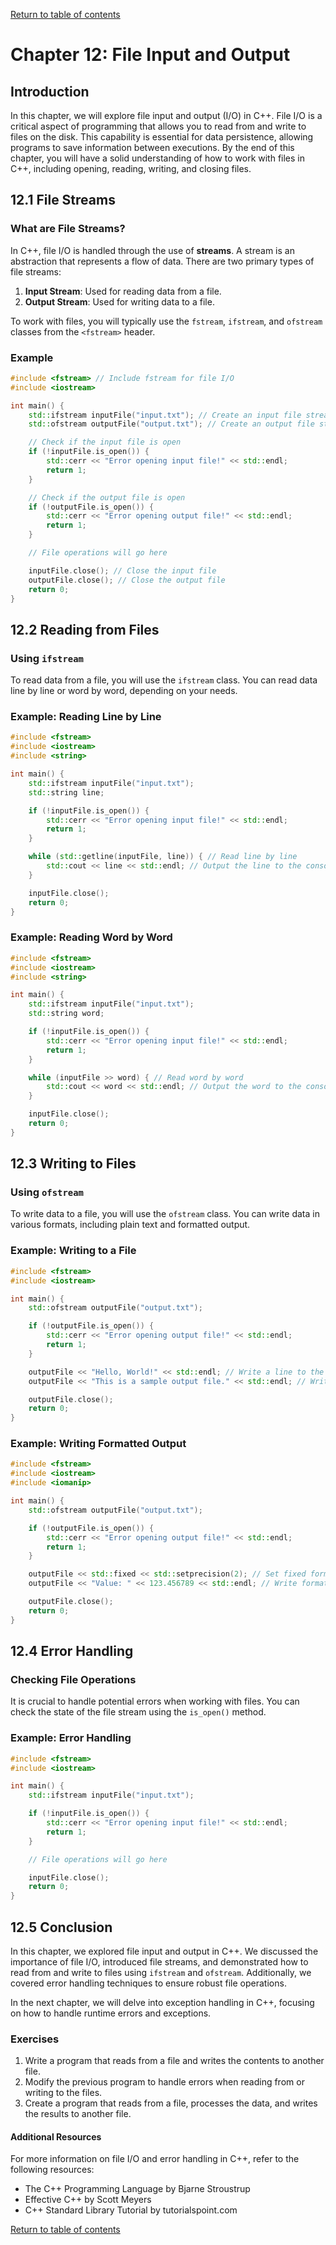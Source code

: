 
[Return to table of contents](TableOfContents.md)

# Chapter 12: File Input and Output

## Introduction

In this chapter, we will explore file input and output (I/O) in C++. File I/O is a critical aspect of programming that allows you to read from and write to files on the disk. This capability is essential for data persistence, allowing programs to save information between executions. By the end of this chapter, you will have a solid understanding of how to work with files in C++, including opening, reading, writing, and closing files.

## 12.1 File Streams

### What are File Streams?

In C++, file I/O is handled through the use of **streams**. A stream is an abstraction that represents a flow of data. There are two primary types of file streams:

1. **Input Stream**: Used for reading data from a file.
2. **Output Stream**: Used for writing data to a file.

To work with files, you will typically use the `fstream`, `ifstream`, and `ofstream` classes from the `<fstream>` header.

### Example

```cpp
#include <fstream> // Include fstream for file I/O
#include <iostream>

int main() {
    std::ifstream inputFile("input.txt"); // Create an input file stream
    std::ofstream outputFile("output.txt"); // Create an output file stream

    // Check if the input file is open
    if (!inputFile.is_open()) {
        std::cerr << "Error opening input file!" << std::endl;
        return 1;
    }

    // Check if the output file is open
    if (!outputFile.is_open()) {
        std::cerr << "Error opening output file!" << std::endl;
        return 1;
    }

    // File operations will go here

    inputFile.close(); // Close the input file
    outputFile.close(); // Close the output file
    return 0;
}
```

## 12.2 Reading from Files

### Using `ifstream`

To read data from a file, you will use the `ifstream` class. You can read data line by line or word by word, depending on your needs.

### Example: Reading Line by Line

```cpp
#include <fstream>
#include <iostream>
#include <string>

int main() {
    std::ifstream inputFile("input.txt");
    std::string line;

    if (!inputFile.is_open()) {
        std::cerr << "Error opening input file!" << std::endl;
        return 1;
    }

    while (std::getline(inputFile, line)) { // Read line by line
        std::cout << line << std::endl; // Output the line to the console
    }

    inputFile.close();
    return 0;
}
```

### Example: Reading Word by Word

```cpp
#include <fstream>
#include <iostream>
#include <string>

int main() {
    std::ifstream inputFile("input.txt");
    std::string word;

    if (!inputFile.is_open()) {
        std::cerr << "Error opening input file!" << std::endl;
        return 1;
    }

    while (inputFile >> word) { // Read word by word
        std::cout << word << std::endl; // Output the word to the console
    }

    inputFile.close();
    return 0;
}
```

## 12.3 Writing to Files

### Using `ofstream`

To write data to a file, you will use the `ofstream` class. You can write data in various formats, including plain text and formatted output.

### Example: Writing to a File

```cpp
#include <fstream>
#include <iostream>

int main() {
    std::ofstream outputFile("output.txt");

    if (!outputFile.is_open()) {
        std::cerr << "Error opening output file!" << std::endl;
        return 1;
    }

    outputFile << "Hello, World!" << std::endl; // Write a line to the file
    outputFile << "This is a sample output file." << std::endl; // Write another line

    outputFile.close();
    return 0;
}
```

### Example: Writing Formatted Output

```cpp
#include <fstream>
#include <iostream>
#include <iomanip>

int main() {
    std::ofstream outputFile("output.txt");

    if (!outputFile.is_open()) {
        std::cerr << "Error opening output file!" << std::endl;
        return 1;
    }

    outputFile << std::fixed << std::setprecision(2); // Set fixed format and precision
    outputFile << "Value: " << 123.456789 << std::endl; // Write formatted output

    outputFile.close();
    return 0;
}
```

## 12.4 Error Handling

### Checking File Operations

It is crucial to handle potential errors when working with files. You can check the state of the file stream using the `is_open()` method.

### Example: Error Handling

```cpp
#include <fstream>
#include <iostream>

int main() {
    std::ifstream inputFile("input.txt");

    if (!inputFile.is_open()) {
        std::cerr << "Error opening input file!" << std::endl;
        return 1;
    }

    // File operations will go here

    inputFile.close();
    return 0;
}
```

## 12.5 Conclusion

In this chapter, we explored file input and output in C++. We discussed the importance of file I/O, introduced file streams, and demonstrated how to read from and write to files using `ifstream` and `ofstream`. Additionally, we covered error handling techniques to ensure robust file operations.

In the next chapter, we will delve into exception handling in C++, focusing on how to handle runtime errors and exceptions.

### Exercises

1. Write a program that reads from a file and writes the contents to another file.
2. Modify the previous program to handle errors when reading from or writing to the files.
3. Create a program that reads from a file, processes the data, and writes the results to another file.

#### Additional Resources

For more information on file I/O and error handling in C++, refer to the following resources:

* The C++ Programming Language by Bjarne Stroustrup
* Effective C++ by Scott Meyers
* C++ Standard Library Tutorial by tutorialspoint.com

[Return to table of contents](TableOfContents.md)